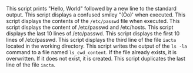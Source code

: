 This script prints "Hello, World" followed by a new line to the standard output.
This script displays a confused smiley "(Ôo)' when executed.
This script displays the contents of the `/etc/passwd` file when executed.
This script displays the content of /etc/passwd and /etc/hosts.
This script displays the last 10 lines of /etc/passwd.
This script displays the first 10 lines of /etc/passwd.
This script displays the third line of the file `iacta` located in the working directory.
This script writes the output of the `ls -la` command to a file named `ls_cwd_content`. If the file already exists, it is overwritten. If it does not exist, it is created.
This script duplicates the last line of the file `iacta`.

